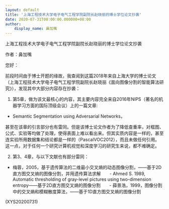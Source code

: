 ```yaml
---
layout: default
title: '上海工程技术大学电子电气工程学院副院长赵晓丽的博士学位论文抄袭'
date: 2020-07-31T00:00:00.000000+08:00
author:
    display_name: 鼻加嘴
---
```


上海工程技术大学电子电气工程学院副院长赵晓丽的博士学位论文抄袭

作者：鼻加嘴

您好：

前段时间由于博士开题的缘故，我查阅到这篇2018年来自上海大学的博士论文（上海工程技术大学电子电气工程学院副院长赵晓丽《面向图像分割的智能算法研究》），发现其中大部分内容存在抄袭：

1. 第5章，做为该文最核心的内容，其主要内容完全来自2016年NIPS（著名的机器学习方面的国际顶级会议）上的一篇文章:

- Semantic Segmentation using Adversarial Networks，

甚至在该章的引言部分也有雷同。但是该博士论文作者为了降低查重率，对框图、公式、实验等均做了处理，使得表面上难以看出来。但其实质内容是一样的，甚至连实验所用数据集和结论都是一样的（PascalVOC2012），而且未做任何引用。这一点，对于任何一个研究计算机视觉和深度学习的研究生来说，都不难确定。

2. 第3、4章，与以下文献也有部分雷同：

- 梅蓉，2005，基于遗传算法的二维最小交叉熵的动态图像分割，——基于2D直方图交叉熵的图像分割，并用遗传算法求解　　- Ahmed S. 1989, Automatic thresholding of gray-level pictures using two-dimension entropy——基于2D直方图交叉熵的图像分割　　- 薛景浩，1999，图像分割中的交叉熵和模糊散度算法，——基于1D直方图交叉熵的图像分割

(XYS20200731)

